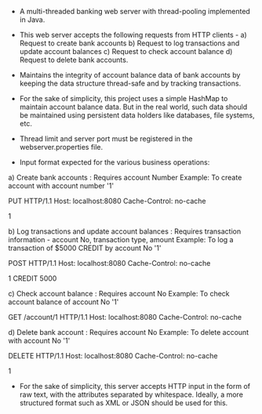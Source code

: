 * A multi-threaded banking web server with thread-pooling implemented in Java.

* This web server accepts the following requests from HTTP clients -
a) Request to create bank accounts
b) Request to log transactions and update account balances
c) Request to check account balance
d) Request to delete bank accounts.

* Maintains the integrity of account balance data of bank accounts by keeping the data structure thread-safe and by tracking transactions.

* For the sake of simplicity, this project uses a simple HashMap to maintain account balance data. 
But in the real world, such data should be maintained using persistent data holders like databases, file systems, etc.

* Thread limit and server port must be registered in the webserver.properties file.

* Input format expected for the various business operations:

a) Create bank accounts : Requires account Number
Example: To create account with account number '1'

PUT HTTP/1.1
Host: localhost:8080
Cache-Control: no-cache

1

b) Log transactions and update account balances : Requires transaction information - account No, transaction type, amount
Example: To log a transaction of $5000 CREDIT by account No '1'

POST HTTP/1.1
Host: localhost:8080
Cache-Control: no-cache

1 CREDIT 5000

c) Check account balance : Requires account No
Example: To check account balance of account No '1'

GET /account/1 HTTP/1.1
Host: localhost:8080
Cache-Control: no-cache

d) Delete bank account : Requires account No
Example: To delete account with account No '1'

DELETE HTTP/1.1
Host: localhost:8080
Cache-Control: no-cache

1 

* For the sake of simplicity, this server accepts HTTP input in the form of raw text, with the attributes separated by whitespace. 
Ideally, a more structured format such as XML or JSON should be used for this.
